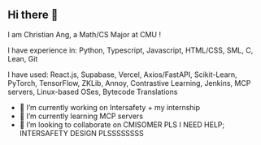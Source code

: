 ## Hi there 👋

I am Christian Ang, a Math/CS Major at CMU !

I have experience in: Python, Typescript, Javascript, HTML/CSS, SML, C, Lean, Git

I have used: React.js, Supabase, Vercel, Axios/FastAPI, Scikit-Learn, PyTorch, TensorFlow, ZKLib, Annoy, Contrastive Learning, Jenkins, MCP servers, Linux-based OSes, Bytecode Translations

- 🔭 I’m currently working on Intersafety + my internship
- 🌱 I’m currently learning MCP servers
- 👯 I’m looking to collaborate on CMISOMER PLS I NEED HELP; INTERSAFETY DESIGN PLSSSSSSSS

